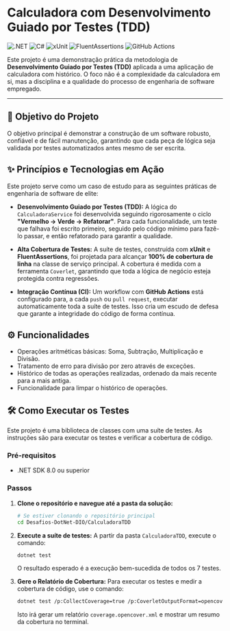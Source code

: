 # Calculadora com Desenvolvimento Guiado por Testes (TDD)

![.NET](https://img.shields.io/badge/.NET-512BD4?style=for-the-badge&logo=.net&logoColor=white)
![C#](https://img.shields.io/badge/C%23-239120?style=for-the-badge&logo=c-sharp&logoColor=white)
![xUnit](https://img.shields.io/badge/xUnit-80AC4D?style=for-the-badge&logo=xunit&logoColor=white)
![FluentAssertions](https://img.shields.io/badge/FluentAssertions-329664?style=for-the-badge&logo=fluentassertions&logoColor=white)
![GitHub Actions](https://img.shields.io/badge/GitHub_Actions-2088FF?style=for-the-badge&logo=github-actions&logoColor=white)

Este projeto é uma demonstração prática da metodologia de **Desenvolvimento Guiado por Testes (TDD)** aplicada a uma aplicação de calculadora com histórico. O foco não é a complexidade da calculadora em si, mas a disciplina e a qualidade do processo de engenharia de software empregado.

---

## 🎯 Objetivo do Projeto

O objetivo principal é demonstrar a construção de um software robusto, confiável e de fácil manutenção, garantindo que cada peça de lógica seja validada por testes automatizados antes mesmo de ser escrita.

## ✨ Princípios e Tecnologias em Ação

Este projeto serve como um caso de estudo para as seguintes práticas de engenharia de software de elite:

- **Desenvolvimento Guiado por Testes (TDD):** A lógica do `CalculadoraService` foi desenvolvida seguindo rigorosamente o ciclo **"Vermelho -> Verde -> Refatorar"**. Para cada funcionalidade, um teste que falhava foi escrito primeiro, seguido pelo código mínimo para fazê-lo passar, e então refatorado para garantir a qualidade.

- **Alta Cobertura de Testes:** A suíte de testes, construída com **xUnit** e **FluentAssertions**, foi projetada para alcançar **100% de cobertura de linha** na classe de serviço principal. A cobertura é medida com a ferramenta `Coverlet`, garantindo que toda a lógica de negócio esteja protegida contra regressões.

- **Integração Contínua (CI):** Um workflow com **GitHub Actions** está configurado para, a cada `push` ou `pull request`, executar automaticamente toda a suíte de testes. Isso cria um escudo de defesa que garante a integridade do código de forma contínua.

## ⚙️ Funcionalidades

- Operações aritméticas básicas: Soma, Subtração, Multiplicação e Divisão.
- Tratamento de erro para divisão por zero através de exceções.
- Histórico de todas as operações realizadas, ordenado da mais recente para a mais antiga.
- Funcionalidade para limpar o histórico de operações.

## 🛠️ Como Executar os Testes

Este projeto é uma biblioteca de classes com uma suíte de testes. As instruções são para executar os testes e verificar a cobertura de código.

### Pré-requisitos
- .NET SDK 8.0 ou superior

### Passos
1.  **Clone o repositório e navegue até a pasta da solução:**
    ```bash
    # Se estiver clonando o repositório principal
    cd Desafios-DotNet-DIO/CalculadoraTDD
    ```

2.  **Execute a suíte de testes:**
    A partir da pasta `CalculadoraTDD`, execute o comando:
    ```bash
    dotnet test
    ```
    O resultado esperado é a execução bem-sucedida de todos os 7 testes.

3.  **Gere o Relatório de Cobertura:**
    Para executar os testes e medir a cobertura de código, use o comando:
    ```bash
    dotnet test /p:CollectCoverage=true /p:CoverletOutputFormat=opencover
    ```
    Isto irá gerar um relatório `coverage.opencover.xml` e mostrar um resumo da cobertura no terminal.